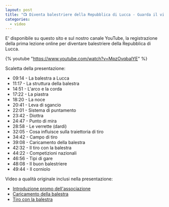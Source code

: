 ```yaml
---
layout: post
title: "📺 Diventa balestriere della Repubblica di Lucca - Guarda il video"
categories:
  - video
---
```


E' disponibile su questo sito e sul nostro canale YouTube, la registrazione della prima lezione online per diventare balestriere della Repubblica di Lucca.

<!-- more -->

{% youtube "https://www.youtube.com/watch?v=MpzOvqbalYE" %}

Scaletta della presentazione:

* 09:14 - La balestra a Lucca
* 11:17 - La struttura della balestra
* 14:51 - L'arco e la corda
* 17:22 - La piastra
* 18:20 - La noce
* 20:41 - Leva di sgancio
* 22:01 - Sistema di puntamento
* 23:42 - Diottra
* 24:47 - Punto di mira
* 28:58 - Le verrette (dardi)
* 32:05 - Cosa influisce sulla traiettoria di tiro
* 34:42 - Campo di tiro
* 39:08 - Caricamento della balestra
* 42:32 - Il tiro con la balestra
* 44:22 - Competizioni nazionali
* 46:56 - Tipi di gare
* 48:08 - Il buon balestriere
* 49:44 - Il corniolo

Video a qualità originale inclusi nella presentazione:

* [Introduzione promo dell'associazione](https://youtu.be/0nkTz6ejg2o)
* [Caricamento della balestra](https://youtu.be/M3lAgSwlEFA?t=1336)
* [Tiro con la balestra](https://youtu.be/CAXZj9O1tUs?t=10)
